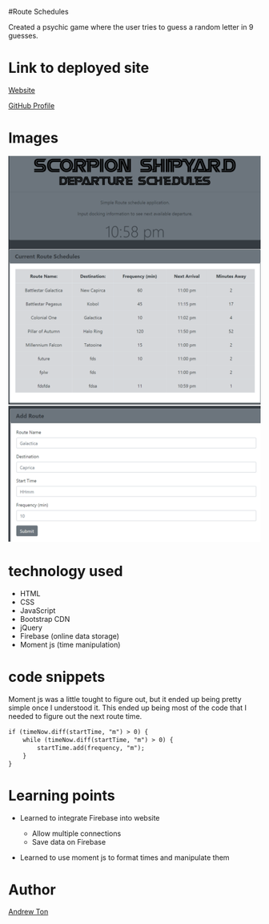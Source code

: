 #Route Schedules


Created a psychic game where the user tries to guess a random letter in 9 guesses.

# Link to deployed site


[Website](https://atton88.github.io/Train-Scheduler/)

[GitHub Profile](https://github.com/atton88)

# Images

![Page](assets/images/Capture1.png)
![Add Route](assets/images/Capture2.png)


# technology used

- HTML
- CSS
- JavaScript
- Bootstrap CDN
- jQuery
- Firebase (online data storage)
- Moment js (time manipulation)

# code snippets

Moment js was a little tought to figure out, but it ended up being pretty simple once I understood it. This ended up being most of the code that I needed to figure out the next route time.
```
if (timeNow.diff(startTime, "m") > 0) {
    while (timeNow.diff(startTime, "m") > 0) {
        startTime.add(frequency, "m");
    }
}
```

# Learning points
- Learned to integrate Firebase into website
    - Allow multiple connections
    - Save data on Firebase

- Learned to use moment js to format times and manipulate them

# Author 
[Andrew Ton](https://github.com/atton88)